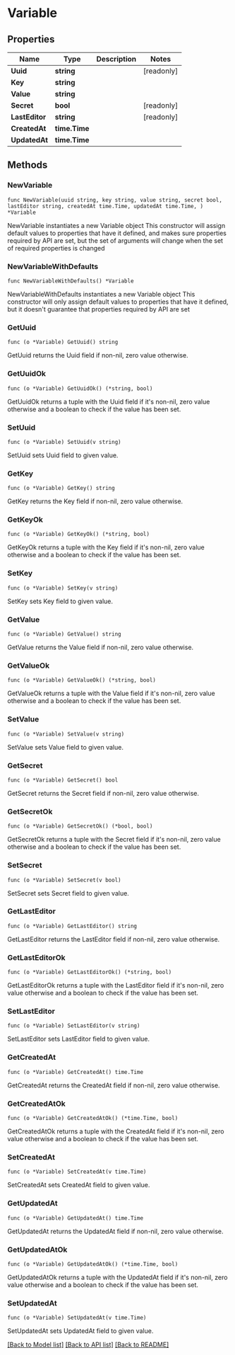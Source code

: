 # Variable

## Properties

Name | Type | Description | Notes
------------ | ------------- | ------------- | -------------
**Uuid** | **string** |  | [readonly] 
**Key** | **string** |  | 
**Value** | **string** |  | 
**Secret** | **bool** |  | [readonly] 
**LastEditor** | **string** |  | [readonly] 
**CreatedAt** | **time.Time** |  | 
**UpdatedAt** | **time.Time** |  | 

## Methods

### NewVariable

`func NewVariable(uuid string, key string, value string, secret bool, lastEditor string, createdAt time.Time, updatedAt time.Time, ) *Variable`

NewVariable instantiates a new Variable object
This constructor will assign default values to properties that have it defined,
and makes sure properties required by API are set, but the set of arguments
will change when the set of required properties is changed

### NewVariableWithDefaults

`func NewVariableWithDefaults() *Variable`

NewVariableWithDefaults instantiates a new Variable object
This constructor will only assign default values to properties that have it defined,
but it doesn't guarantee that properties required by API are set

### GetUuid

`func (o *Variable) GetUuid() string`

GetUuid returns the Uuid field if non-nil, zero value otherwise.

### GetUuidOk

`func (o *Variable) GetUuidOk() (*string, bool)`

GetUuidOk returns a tuple with the Uuid field if it's non-nil, zero value otherwise
and a boolean to check if the value has been set.

### SetUuid

`func (o *Variable) SetUuid(v string)`

SetUuid sets Uuid field to given value.


### GetKey

`func (o *Variable) GetKey() string`

GetKey returns the Key field if non-nil, zero value otherwise.

### GetKeyOk

`func (o *Variable) GetKeyOk() (*string, bool)`

GetKeyOk returns a tuple with the Key field if it's non-nil, zero value otherwise
and a boolean to check if the value has been set.

### SetKey

`func (o *Variable) SetKey(v string)`

SetKey sets Key field to given value.


### GetValue

`func (o *Variable) GetValue() string`

GetValue returns the Value field if non-nil, zero value otherwise.

### GetValueOk

`func (o *Variable) GetValueOk() (*string, bool)`

GetValueOk returns a tuple with the Value field if it's non-nil, zero value otherwise
and a boolean to check if the value has been set.

### SetValue

`func (o *Variable) SetValue(v string)`

SetValue sets Value field to given value.


### GetSecret

`func (o *Variable) GetSecret() bool`

GetSecret returns the Secret field if non-nil, zero value otherwise.

### GetSecretOk

`func (o *Variable) GetSecretOk() (*bool, bool)`

GetSecretOk returns a tuple with the Secret field if it's non-nil, zero value otherwise
and a boolean to check if the value has been set.

### SetSecret

`func (o *Variable) SetSecret(v bool)`

SetSecret sets Secret field to given value.


### GetLastEditor

`func (o *Variable) GetLastEditor() string`

GetLastEditor returns the LastEditor field if non-nil, zero value otherwise.

### GetLastEditorOk

`func (o *Variable) GetLastEditorOk() (*string, bool)`

GetLastEditorOk returns a tuple with the LastEditor field if it's non-nil, zero value otherwise
and a boolean to check if the value has been set.

### SetLastEditor

`func (o *Variable) SetLastEditor(v string)`

SetLastEditor sets LastEditor field to given value.


### GetCreatedAt

`func (o *Variable) GetCreatedAt() time.Time`

GetCreatedAt returns the CreatedAt field if non-nil, zero value otherwise.

### GetCreatedAtOk

`func (o *Variable) GetCreatedAtOk() (*time.Time, bool)`

GetCreatedAtOk returns a tuple with the CreatedAt field if it's non-nil, zero value otherwise
and a boolean to check if the value has been set.

### SetCreatedAt

`func (o *Variable) SetCreatedAt(v time.Time)`

SetCreatedAt sets CreatedAt field to given value.


### GetUpdatedAt

`func (o *Variable) GetUpdatedAt() time.Time`

GetUpdatedAt returns the UpdatedAt field if non-nil, zero value otherwise.

### GetUpdatedAtOk

`func (o *Variable) GetUpdatedAtOk() (*time.Time, bool)`

GetUpdatedAtOk returns a tuple with the UpdatedAt field if it's non-nil, zero value otherwise
and a boolean to check if the value has been set.

### SetUpdatedAt

`func (o *Variable) SetUpdatedAt(v time.Time)`

SetUpdatedAt sets UpdatedAt field to given value.



[[Back to Model list]](../README.md#documentation-for-models) [[Back to API list]](../README.md#documentation-for-api-endpoints) [[Back to README]](../README.md)


